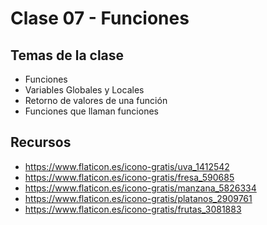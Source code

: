 # Clase 07 - Funciones

## Temas de la clase
- Funciones
- Variables Globales y Locales
- Retorno de valores de una función
- Funciones que llaman funciones


## Recursos
- https://www.flaticon.es/icono-gratis/uva_1412542
- https://www.flaticon.es/icono-gratis/fresa_590685
- https://www.flaticon.es/icono-gratis/manzana_5826334
- https://www.flaticon.es/icono-gratis/platanos_2909761
- https://www.flaticon.es/icono-gratis/frutas_3081883